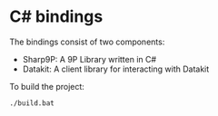 # C# bindings

The bindings consist of two components:

- Sharp9P: A 9P Library written in C#
- Datakit: A client library for interacting with Datakit

To build the project:

```
./build.bat
```